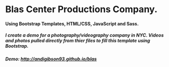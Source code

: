 # Blas Center Productions Company. 

#### Using Bootstrap Templates, HTML/CSS, JavaScript and Sass.

##### I create a demo for a photography/videography company in NYC. Videos and photos pulled directly from thier files to fill this template using Bootstrap.

##### Demo: http://andigibson93.github.io/blas 
